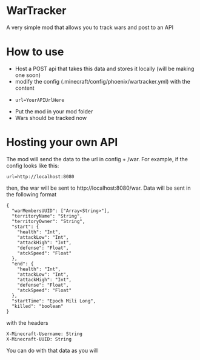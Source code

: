 # WarTracker
A very simple mod that allows you to track wars and post to an API

# How to use
- Host a POST api that takes this data and stores it locally (will be making one soon)
- modify the config (.minecraft/config/phoenix/wartracker.yml) with the content
-     url=YourAPIUrlHere
- Put the mod in your mod folder
- Wars should be tracked now

# Hosting your own API
The mod will send the data to the url in config + /war. For example, if the config looks like this:
```
url=http://localhost:8080
```
then, the war will be sent to http://localhost:8080/war. Data will be sent in the following format
```
{
  "warMembersUUID": ["Array<String>"],
  "territoryName": "String",
  "territoryOwner": "String",
  "start": {
    "health": "Int",
    "attackLow": "Int",
    "attackHigh": "Int",
    "defense": "Float",
    "atckSpeed": "Float"
  },
  "end": {
    "health": "Int",
    "attackLow": "Int",
    "attackHigh": "Int",
    "defense": "Float",
    "atckSpeed": "Float"
  },
  "startTime": "Epoch Mili Long",
  "killed": "boolean"
}
```
with the headers
```
X-Minecraft-Username: String
X-Minecraft-UUID: String
```
You can do with that data as you will
